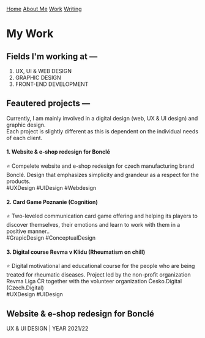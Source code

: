 [Home](index.md) [About Me](./about.md) [Work](./work/index.md) [Writing](./writing/index.md)

# My Work

## Fields I'm working at —

1. UX, UI & WEB DESIGN
2. GRAPHIC DESIGN
3. FRONT-END DEVELOPMENT
   
## Feautered projects —
Currently, I am mainly involved in a digital design (web, UX & UI design) and graphic design.</br>
Each project is slightly different as this is dependent on the individual needs of each client.

#### 1. Website & e-shop redesign for Bonclé
:star: Compelete website and e-shop redesign for czech manufacturing brand Bonclé. Design that emphasizes simplicity and grandeur as a respect for the products.
<br>
#UXDesign #UIDesign #Webdesign
#### 2. Card Game Poznanie (Cognition)
:star: Two-leveled communication card game offering and helping its players to discover themselves, their emotions and learn to work with them in a positive manner..
<br>
#GrapicDesign #ConceptualDesign
#### 3. Digital course Revma v Klidu (Rheumatism on chill)
:star: Digital motivational and educational course for the people who are being treated for rheumatic diseases. Project led by the non-profit organization Revma Liga ČR together with the volunteer organization Česko.Digital (Czech.Digital)
<br>
#UXDesign #UIDesign
</br>
## Website & e-shop redesign for Bonclé
UX & UI DESIGN | YEAR 2021/22
